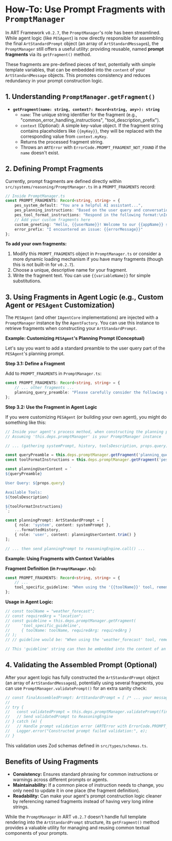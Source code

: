 # How-To: Use Prompt Fragments with `PromptManager`

In ART Framework `v0.2.7`, the `PromptManager`'s role has been streamlined. While agent logic (like `PESAgent`) is now directly responsible for assembling the final `ArtStandardPrompt` object (an array of `ArtStandardMessage`s), the `PromptManager` still offers a useful utility: providing reusable, named **prompt fragments** via its `getFragment()` method.

These fragments are pre-defined pieces of text, potentially with simple template variables, that can be embedded into the `content` of your `ArtStandardMessage` objects. This promotes consistency and reduces redundancy in your prompt construction logic.

## 1. Understanding `PromptManager.getFragment()`

*   **`getFragment(name: string, context?: Record<string, any>): string`**
    *   `name`: The unique string identifier for the fragment (e.g., "common_error_handling_instructions", "tool_description_prefix").
    *   `context` (Optional): A simple key-value object. If the fragment string contains placeholders like `{{myKey}}`, they will be replaced with the corresponding value from `context.myKey`.
    *   Returns the processed fragment string.
    *   Throws an `ARTError` with `ErrorCode.PROMPT_FRAGMENT_NOT_FOUND` if the `name` doesn't exist.

## 2. Defining Prompt Fragments

Currently, prompt fragments are defined directly within `src/systems/reasoning/PromptManager.ts` in a `PROMPT_FRAGMENTS` record:

```typescript
// Inside PromptManager.ts
const PROMPT_FRAGMENTS: Record<string, string> = {
    pes_system_default: "You are a helpful AI assistant...",
    pes_planning_instructions: "Based on the user query and conversation history, identify the user's intent and create a plan...",
    pes_tool_format_instructions: "Respond in the following format:\nIntent: ...\nTool Calls: [Output *only* the JSON array...]",
    // Add your custom fragments here
    custom_greeting: "Hello, {{userName}}! Welcome to our {{appName}} service.",
    error_prefix: "I encountered an issue: {{errorMessage}}"
};
```

**To add your own fragments:**

1.  Modify this `PROMPT_FRAGMENTS` object in `PromptManager.ts` or consider a more dynamic loading mechanism if you have many fragments (though this is not built-in for `v0.2.7`).
2.  Choose a unique, descriptive name for your fragment.
3.  Write the fragment text. You can use `{{variableName}}` for simple substitutions.

## 3. Using Fragments in Agent Logic (e.g., Custom Agent or `PESAgent` Customization)

The `PESAgent` (and other `IAgentCore` implementations) are injected with a `PromptManager` instance by the `AgentFactory`. You can use this instance to retrieve fragments when constructing your `ArtStandardPrompt`.

**Example: Customizing `PESAgent`'s Planning Prompt (Conceptual)**

Let's say you want to add a standard preamble to the user query part of the `PESAgent`'s planning prompt.

**Step 3.1: Define a Fragment**

Add to `PROMPT_FRAGMENTS` in `PromptManager.ts`:
```typescript
const PROMPT_FRAGMENTS: Record<string, string> = {
    // ... other fragments ...
    planning_query_preamble: "Please carefully consider the following user request and the available tools."
};
```

**Step 3.2: Use the Fragment in Agent Logic**

If you were customizing `PESAgent` (or building your own agent), you might do something like this:

```typescript
// Inside your agent's process method, when constructing the planning prompt:
// Assuming 'this.deps.promptManager' is your PromptManager instance

// ... (gathering systemPrompt, history, toolsDescription, props.query) ...

const queryPreamble = this.deps.promptManager.getFragment('planning_query_preamble');
const toolFormatInstructions = this.deps.promptManager.getFragment('pes_tool_format_instructions');

const planningUserContent = `
${queryPreamble}

User Query: ${props.query}

Available Tools:
${toolsDescription}

${toolFormatInstructions}
`;

const planningPrompt: ArtStandardPrompt = [
    { role: 'system', content: systemPrompt },
    ...formattedHistory,
    { role: 'user', content: planningUserContent.trim() }
];

// ... then send planningPrompt to reasoningEngine.call() ...
```

**Example: Using Fragments with Context Variables**

**Fragment Definition (in `PromptManager.ts`):**
```typescript
const PROMPT_FRAGMENTS: Record<string, string> = {
    // ...
    tool_specific_guideline: "When using the '{{toolName}}' tool, remember to provide the '{{requiredArg}}' argument clearly."
};
```

**Usage in Agent Logic:**
```typescript
// const toolName = "weather_forecast";
// const requiredArg = "location";
// const guideline = this.deps.promptManager.getFragment(
//     'tool_specific_guideline',
//     { toolName: toolName, requiredArg: requiredArg }
// );
// // guideline would be: "When using the 'weather_forecast' tool, remember to provide the 'location' argument clearly."

// This 'guideline' string can then be embedded into the content of an ArtStandardMessage.
```

## 4. Validating the Assembled Prompt (Optional)

After your agent logic has fully constructed the `ArtStandardPrompt` object (an array of `ArtStandardMessage`s), potentially using several fragments, you can use `PromptManager.validatePrompt()` for an extra sanity check:

```typescript
// const finalAssembledPrompt: ArtStandardPrompt = [ /* ... your messages ... */ ];
//
// try {
//   const validatedPrompt = this.deps.promptManager.validatePrompt(finalAssembledPrompt);
//   // Send validatedPrompt to ReasoningEngine
// } catch (e) {
//   // Handle prompt validation error (ARTError with ErrorCode.PROMPT_VALIDATION_FAILED)
//   Logger.error("Constructed prompt failed validation:", e);
// }
```
This validation uses Zod schemas defined in `src/types/schemas.ts`.

## Benefits of Using Fragments

*   **Consistency:** Ensures standard phrasing for common instructions or warnings across different prompts or agents.
*   **Maintainability:** If a common piece of instruction needs to change, you only need to update it in one place (the fragment definition).
*   **Readability:** Can make your agent's prompt construction logic cleaner by referencing named fragments instead of having very long inline strings.

While the `PromptManager` in ART `v0.2.7` doesn't handle full template rendering into the `ArtStandardPrompt` structure, its `getFragment()` method provides a valuable utility for managing and reusing common textual components of your prompts.